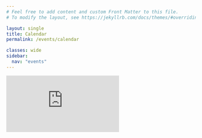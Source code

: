```yaml
---
# Feel free to add content and custom Front Matter to this file.
# To modify the layout, see https://jekyllrb.com/docs/themes/#overriding-theme-defaults

layout: single
title: Calendar
permalink: /events/calendar

classes: wide
sidebar:
  nav: "events"
---
```

<link rel="stylesheet" href="../styles.css">

<div class="calendar-container">
  <iframe src="https://calendar.google.com/calendar/embed?src=eventscavanaugh%40gmail.com&ctz=America%2FLos_Angeles" frameborder="0" scrolling="no"></iframe>
</div>